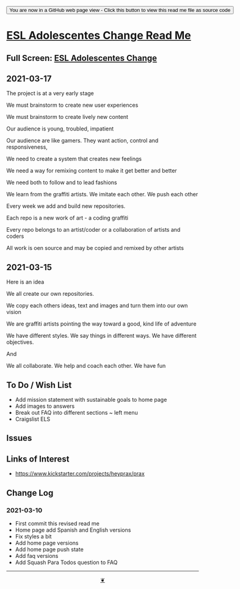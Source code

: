 <span style=display:none; >[You are now in a GitHub source code view - click this link to view Read Me file as a web page]( https://eslac.github.io/readme.html  "View file as a web page." ) </span>

<div><input type=button onclick=window.top.location.href="https://github.com/eslac/eslac.github.io/";
value='You are now in a GitHub web page view - Click this button to view this read me file as source code' ></div>


# [ESL Adolescentes Change Read Me]( https://eslac.github.io/readme.html )

<!--@@@
<div class=iframe-resize ><iframe src=https://eslac.github.io/ height=100% width=100% ></iframe></div>
_ESL Adolescentes Change in a resizable window. One finger to rotate. Two to zoom._
@@@-->

## Full Screen: [ESL Adolescentes Change]( https://eslac.github.io/ )



## 2021-03-17

The project is at a very early stage

We must brainstorm to create new user experiences

We must brainstorm to create lively new content

Our audience is young, troubled, impatient

Our audience are like gamers. They want action, control and responsiveness,

We need to create a system that creates new feelings

We need a way for remixing content to make it get better and better

We need both to follow and to lead fashions

We learn from the graffiti artists. We imitate each other. We push each other

Every week we add and build new repositories.

Each repo is a new work of art - a coding graffiti

Every repo belongs to an artist/coder or a collaboration of artists and coders

All work is oen source and may be copied and remixed by other artists




## 2021-03-15

Here is an idea

We all create our own repositories.

We copy each others ideas, text and images and turn them into our own vision

We are graffiti artists pointing the way toward a good, kind life of adventure

We have different styles. We say things in different ways. We have different objectives.

And

We all collaborate. We help and coach each other. We have fun



## To Do / Wish List

* Add mission statement with sustainable goals to home page
* Add images to answers
* Break out FAQ into different sections ~ left menu
* Craigslist ELS


## Issues


## Links of Interest

* https://www.kickstarter.com/projects/heyprax/prax

## Change Log


### 2021-03-10

* First commit this revised read me
* Home page add Spanish and English versions
* Fix styles a bit
* Add home page versions
* Add home page push state
* Add faq versions
* Add Squash Para Todos question to FAQ

***

<center title="Hello! Click me to go up to the top" ><a class=aDingbat href=javascript:window.scrollTo(0,0);> ❦ </a></center>

